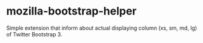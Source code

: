 # mozilla-bootstrap-helper

Simple extension that inform about actual displaying column (xs, sm, md, lg) of Twitter Bootstrap 3.